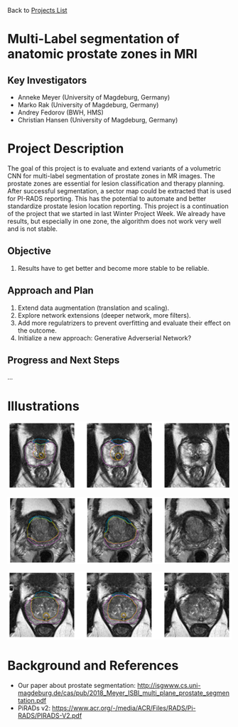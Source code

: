 Back to [Projects List](../../README.md#ProjectsList)

# Multi-Label segmentation of anatomic prostate zones in MRI

## Key Investigators

- Anneke Meyer (University of Magdeburg, Germany)
- Marko Rak (University of Magdeburg, Germany)
- Andrey Fedorov (BWH, HMS)
- Christian Hansen (University of Magdeburg, Germany)

# Project Description

The goal of this project is to evaluate and extend variants of a volumetric CNN for multi-label segmentation of prostate zones in MR images. The prostate zones are essential for lesion classification and therapy planning. After successful segmentation, a sector map could be extracted that is used for PI-RADS reporting. This has the potential to automate and better standardize prostate lesion location reporting. This project is a continuation of the project that we started in last Winter Project Week. We already have results, but especially in one zone, the algorithm does not work very well and is not stable.

## Objective

1. Results have to get better and become more stable to be reliable. 

## Approach and Plan

1. Extend data augmentation (translation and scaling). 
1. Explore network extensions (deeper network, more filters).
1. Add more regulatrizers to prevent overfitting and evaluate their effect on the outcome.
1. Initialize a new approach: Generative Adverserial Network? 

## Progress and Next Steps
...

# Illustrations
![Segmentation Example. Left: automatic, center: manual segmentation](example1.PNG)

![Segmentation Example 2](example2.PNG)

![Segmentation Example 3](example3.PNG)

<!--Add pictures and links to videos that demonstrate what has been accomplished.-->


# Background and References
- Our paper about prostate segmentation: http://isgwww.cs.uni-magdeburg.de/cas/pub/2018_Meyer_ISBI_multi_plane_prostate_segmentation.pdf
- PiRADs v2: https://www.acr.org/-/media/ACR/Files/RADS/Pi-RADS/PIRADS-V2.pdf
